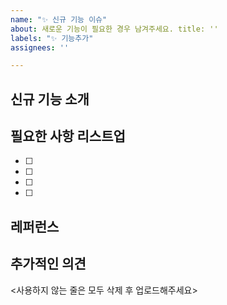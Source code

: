 ```yaml
---
name: "✨ 신규 기능 이슈"
about: 새로운 기능이 필요한 경우 남겨주세요. title: ''
labels: "✨ 기능추가"
assignees: ''

---
```


## 신규 기능 소개

## 필요한 사항 리스트업

- [ ] 
- [ ] 
- [ ] 
- [ ] 

## 레퍼런스

## 추가적인 의견

<사용하지 않는 줄은 모두 삭제 후 업로드해주세요>
